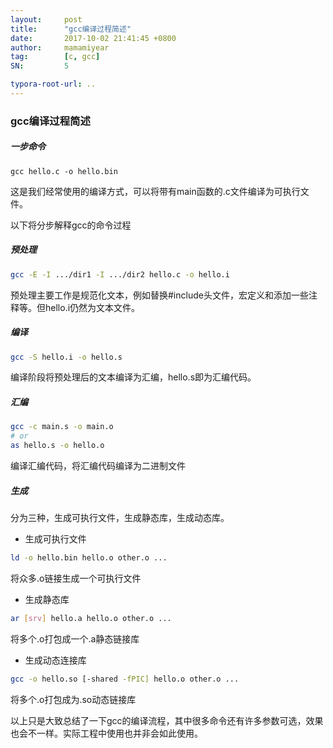 ```yaml
---
layout:     post
title:      "gcc编译过程简述"
date:       2017-10-02 21:41:45 +0800
author:     mamamiyear
tag:        [c, gcc]
SN:         5

typora-root-url: ..
---
```


### gcc编译过程简述

##### 一步命令

```shell
gcc hello.c -o hello.bin
```

这是我们经常使用的编译方式，可以将带有main函数的.c文件编译为可执行文件。

以下将分步解释gcc的命令过程

##### 预处理

```sh
gcc -E -I .../dir1 -I .../dir2 hello.c -o hello.i
```

预处理主要工作是规范化文本，例如替换#include头文件，宏定义和添加一些注释等。但hello.i仍然为文本文件。

##### 编译

```sh
gcc -S hello.i -o hello.s
```

编译阶段将预处理后的文本编译为汇编，hello.s即为汇编代码。

##### 汇编

```sh
gcc -c main.s -o main.o
# or
as hello.s -o hello.o
```

编译汇编代码，将汇编代码编译为二进制文件

##### 生成

分为三种，生成可执行文件，生成静态库，生成动态库。

- 生成可执行文件

```sh
ld -o hello.bin hello.o other.o ...
```

将众多.o链接生成一个可执行文件

- 生成静态库

```sh
ar [srv] hello.a hello.o other.o ...
```

将多个.o打包成一个.a静态链接库

- 生成动态连接库

```sh
gcc -o hello.so [-shared -fPIC] hello.o other.o ...
```

将多个.o打包成为.so动态链接库

以上只是大致总结了一下gcc的编译流程，其中很多命令还有许多参数可选，效果也会不一样。实际工程中使用也并非会如此使用。







